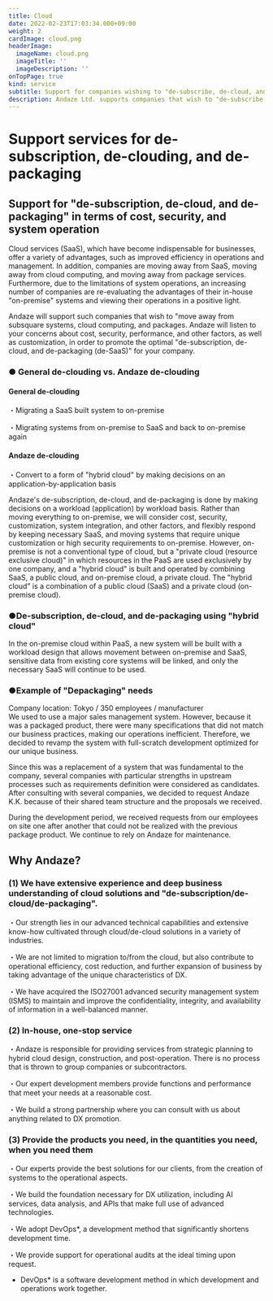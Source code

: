 ```yaml
---
title: Cloud
date: 2022-02-23T17:03:34.000+09:00
weight: 2
cardImage: cloud.png
headerImage:
  imageName: cloud.png
  imageTitle: ''
  imageDescription: ''
onTopPage: true
kind: service
subtitle: Support for companies wishing to "de-subscribe, de-cloud, and de-package" to improve ROI
description: Andaze Ltd. supports companies that wish to "de-subscribe, de-cloud, and de-package" from the perspectives of cost, security, and system operation. Our experts will propose the best solution for you, from the creation of the system to its operation.
---
```

# Support services for de-subscription, de-clouding, and de-packaging



## Support for "de-subscription, de-cloud, and de-packaging" in terms of cost, security, and system operation

Cloud services (SaaS), which have become indispensable for businesses, offer a variety of advantages, such as improved efficiency in operations and management. In addition, companies are moving away from SaaS, moving away from cloud computing, and moving away from package services. Furthermore, due to the limitations of system operations, an increasing number of companies are re-evaluating the advantages of their in-house "on-premise" systems and viewing their operations in a positive light.

Andaze will support such companies that wish to "move away from subsquare systems, cloud computing, and packages. Andaze will listen to your concerns about cost, security, performance, and other factors, as well as customization, in order to promote the optimal "de-subscription, de-cloud, and de-packaging (de-SaaS)" for your company.



### ● General de-clouding vs. Andaze de-clouding

#### General de-clouding

・Migrating a SaaS built system to on-premise

・Migrating systems from on-premise to SaaS and back to on-premise again

#### Andaze de-clouding

・Convert to a form of "hybrid cloud" by making decisions on an application-by-application basis

Andaze's de-subscription, de-cloud, and de-packaging is done by making decisions on a workload (application) by workload basis. Rather than moving everything to on-premise, we will consider cost, security, customization, system integration, and other factors, and flexibly respond by keeping necessary SaaS, and moving systems that require unique customization or high security requirements to on-premise. However, on-premise is not a conventional type of cloud, but a "private cloud (resource exclusive cloud)" in which resources in the PaaS are used exclusively by one company, and a "hybrid cloud" is built and operated by combining SaaS, a public cloud, and on-premise cloud, a private cloud. The "hybrid cloud" is a combination of a public cloud (SaaS) and a private cloud (on-premise cloud).



### ●De-subscription, de-cloud, and de-packaging using "hybrid cloud"

In the on-premise cloud within PaaS, a new system will be built with a workload design that allows movement between on-premise and SaaS, sensitive data from existing core systems will be linked, and only the necessary SaaS will continue to be used.

### ●Example of "Depackaging" needs

Company location: Tokyo / 350 employees / manufacturer  
 We used to use a major sales management system. However, because it was a packaged product, there were many specifications that did not match our business practices, making our operations inefficient. Therefore, we decided to revamp the system with full-scratch development optimized for our unique business.

Since this was a replacement of a system that was fundamental to the company, several companies with particular strengths in upstream processes such as requirements definition were considered as candidates. After consulting with several companies, we decided to request Andaze K.K. because of their shared team structure and the proposals we received.

During the development period, we received requests from our employees on site one after another that could not be realized with the previous package product. We continue to rely on Andaze for maintenance.



## Why Andaze?



### (1) We have extensive experience and deep business understanding of cloud solutions and "de-subscription/de-cloud/de-packaging".

・Our strength lies in our advanced technical capabilities and extensive know-how cultivated through cloud/de-cloud solutions in a variety of industries.

・We are not limited to migration to/from the cloud, but also contribute to operational efficiency, cost reduction, and further expansion of business by taking advantage of the unique characteristics of DX.

・We have acquired the ISO27001 advanced security management system (ISMS) to maintain and improve the confidentiality, integrity, and availability of information in a well-balanced manner.



### (2) In-house, one-stop service

・Andaze is responsible for providing services from strategic planning to hybrid cloud design, construction, and post-operation. There is no process that is thrown to group companies or subcontractors.

・Our expert development members provide functions and performance that meet your needs at a reasonable cost.

・We build a strong partnership where you can consult with us about anything related to DX promotion.



### (3) Provide the products you need, in the quantities you need, when you need them

・Our experts provide the best solutions for our clients, from the creation of systems to the operational aspects.

・We build the foundation necessary for DX utilization, including AI services, data analysis, and APIs that make full use of advanced technologies.

・We adopt DevOps*, a development method that significantly shortens development time.

・We provide support for operational audits at the ideal timing upon request.

* DevOps* is a software development method in which development and operations work together.


